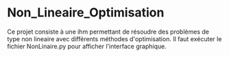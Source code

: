 # Non_Lineaire_Optimisation
Ce projet consiste à une ihm permettant de résoudre des problèmes de type non lineaire avec différents méthodes d'optimisation.
Il faut exécuter le fichier NonLinaire.py pour afficher l'interface graphique.
